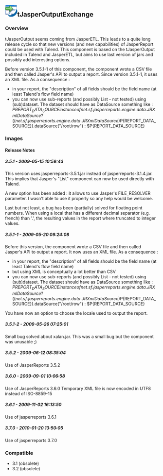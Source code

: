 ## <img src='./logo.jpg' width='40' height='40'>tJasperOutputExchange

### Overview
tJasperOutput seems coming from JasperETL. This leads to a quite long release cycle so that new versions (and new capabilities) of JasperReport could be used with Talend.
This component is based on the tJasperOutput included in Talend and JasperETL, but aims to use last version of jars and possibly add interesting options.

Before version 3.5.1-1 of this component, the component wrote a CSV file and then called Jasper's API to output a report. Since version 3.5.1-1, it uses an XML file.
As a consequence :
- in your report, the "description" of all fields should be the field name (at least Talend's flow field name)
- you can now use sub-reports (and possibly List - not tested) using (sub)dataset. The dataset should have as DataSource something like :
$P{REPORT_DATA_SOURCE} instanceof net.sf.jasperreports.engine.data.JRXmlDataSource ? ((net.sf.jasperreports.engine.data.JRXmlDataSource)$P{REPORT_DATA_SOURCE}).dataSource("/root/row") : $P{REPORT_DATA_SOURCE}
### Images




#### Release Notes

##### 3.5.1 - 2009-05-15 10:59:43
This version uses jasperreports-3.5.1.jar instead of jasperreports-3.1.4.jar.
This implies that Jasper's "List" component can now be used directly with Talend.

A new option has been added : it allows to use Jasper's FILE_RESOLVER parameter. I wasn't able to use it properly so any help would be welcome.

Last but not least, a bug has been (partially) solved for floating point numbers. When using a local that has a different decimal separator (e.g. french) than '.', the resulting values in the report where truncated to integer values.
##### 3.5.1-1 - 2009-05-20 09:24:08
Before this version, the component wrote a CSV file and then called Jasper's  API to output a report. It now uses an XML file.
As a consequence :
- in your report, the "description" of all fields should be the field name (at least Talend's flow field name)
- but using XML is conceptually a lot better than CSV
- you can now use sub-reports (and possibly List - not tested) using (sub)dataset. The dataset should have as DataSource something like :
$P{REPORT_DATA_SOURCE} instanceof net.sf.jasperreports.engine.data.JRXmlDataSource ? ((net.sf.jasperreports.engine.data.JRXmlDataSource)$P{REPORT_DATA_SOURCE}).dataSource("/root/row") : $P{REPORT_DATA_SOURCE}

You have now an option to choose the locale used to output the report.
##### 3.5.1-2 - 2009-05-26 07:25:01
Small bug solved about xalan.jar.
This was a small bug but the component was unusable ;)
##### 3.5.2 - 2009-06-12 08:35:04
Use of JasperReports 3.5.2
##### 3.6.0 - 2009-09-01 10:06:58
Use of JasperReports 3.6.0
Temporary XML file  is now encoded in UTF8 instead of ISO-8859-15
##### 3.6.1 - 2009-11-02 16:13:50
Use of jasperreports 3.6.1
##### 3.7.0 - 2010-01-20 13:50:05
Use of jasperreports 3.7.0
### Compatible
 -  3.1 (obsolete)
 -   3.2 (obsolete)